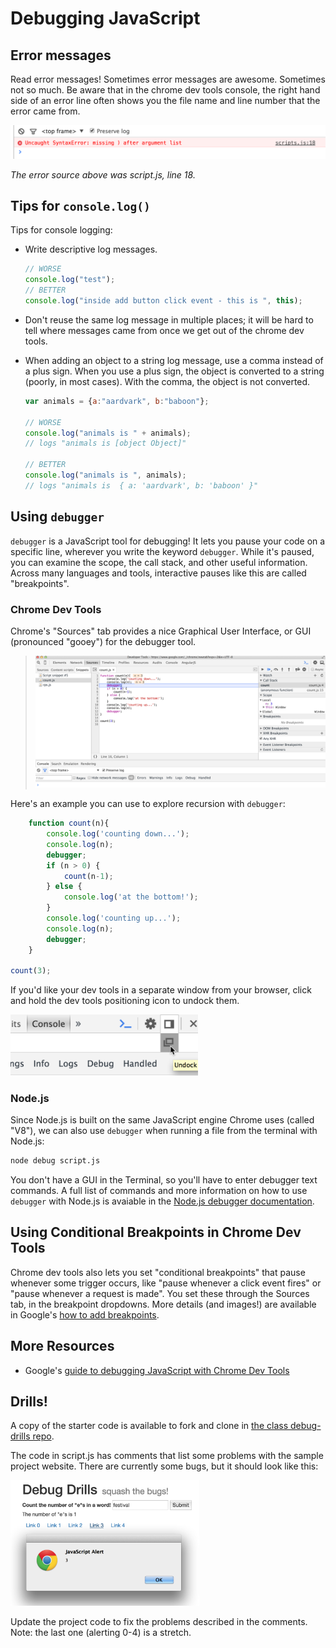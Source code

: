 # Debugging JavaScript

## Error messages

Read error messages! Sometimes error messages are awesome. Sometimes not so much.  Be aware that in the chrome dev tools console, the right hand side of an error line often shows you the file name and line number that the error came from.

![erorr message in chrome dev tools console](img/error.png)  

_The error source above was script.js, line 18._

## Tips for `console.log()`

Tips for console logging:

* Write descriptive log messages.

	```js
	// WORSE
	console.log("test");
	// BETTER
	console.log("inside add button click event - this is ", this);
	```
* Don't reuse the same log message in multiple places; it will be hard to tell where messages came from once we get out of the chrome dev tools.  
* When adding an object to a string log message, use a comma instead of a plus sign.  When you use a plus sign, the object is converted to a string (poorly, in most cases). With the comma, the object is not converted. 

	```js
	var animals = {a:"aardvark", b:"baboon"};
	
	// WORSE
	console.log("animals is " + animals);
	// logs "animals is [object Object]"
	
	// BETTER
	console.log("animals is ", animals);
	// logs "animals is  { a: 'aardvark', b: 'baboon' }"
	```
		
	
## Using `debugger` 

`debugger` is a JavaScript tool for debugging! It lets you pause your code on a specific line, wherever you write the keyword `debugger`. While it's paused, you can examine the scope, the call stack, and other useful information.  Across many languages and tools, interactive pauses like this are called "breakpoints".


### Chrome Dev Tools

Chrome's "Sources" tab provides a nice Graphical User Interface, or GUI (pronounced "gooey") for the debugger tool. 


> ![chrome dev tools sources tab](img/sources.png)

Here's an example you can use to explore recursion with `debugger`:

```js
	function count(n){
	    console.log('counting down...');
	    console.log(n);
	    debugger;
	    if (n > 0) {
	        count(n-1);
	    } else {
	        console.log('at the bottom!');
	    }
	    console.log('counting up...');
	    console.log(n);
	    debugger;
	}

count(3);
```

If you'd like your dev tools in a separate window from your browser, click and hold the dev tools positioning icon to undock them.  

<img src="img/undock.png" width="300px" alt="dev tools positioning">



### Node.js

Since Node.js is built on the same JavaScript engine Chrome uses (called "V8"), we can also use `debugger` when running a file from the terminal with Node.js:

```bash
node debug script.js
```

You don't have a GUI in the Terminal, so you'll have to enter debugger text commands. A full list of commands and more information on how to use `debugger` with Node.js is avaiable in the <a href="https://nodejs.org/api/debugger.html" target="_blank">Node.js debugger documentation</a>.

## Using Conditional Breakpoints in Chrome Dev Tools

Chrome dev tools also lets you set "conditional breakpoints" that pause whenever some trigger occurs, like "pause whenever a click event fires" or "pause whenever a request is made". You set these through the Sources tab, in the breakpoint dropdowns.  More details (and images!) are available in Google's <a href="https://developers.google.com/web/tools/javascript/breakpoints/add-breakpoints?hl=en#create-conditional-breakpoints" target="_blank">how to add breakpoints</a>.

## More Resources

* Google's <a href="https://developers.google.com/web/tools/javascript/index?hl=en" target="_blank">guide to debugging JavaScript with Chrome Dev Tools</a>


## Drills!


A copy of the starter code is available to fork and clone in <a href="https://github.com/sf-wdi-22-23/debug-drills" target="_blank">the class debug-drills repo</a>.

The code in script.js has comments that list some problems with the sample project website. There are currently some bugs, but it should look like this:

<img src="img/result.png" width="60%" alt="count es and link a lot site screenshot">

Update the project code to fix the problems described in the comments. Note: the last one (alerting 0-4) is a stretch.
